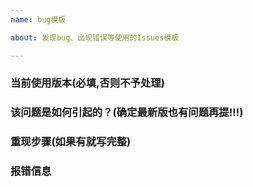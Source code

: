```yaml
---
name: bug模板

about: 发现bug、出现错误等使用的Issues模板

---
```


### 当前使用版本(必填,否则不予处理)



### 该问题是如何引起的？(确定最新版也有问题再提!!!)



### 重现步骤(如果有就写完整)



### 报错信息
